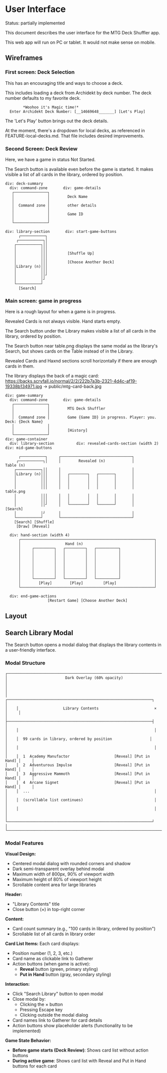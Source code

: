 # User Interface

Status: partially implemented

This document describes the user interface for the MTG Deck Shuffler app.

This web app will run on PC or tablet. It would not make sense on mobile.

## Wireframes

### First screen: Deck Selection

This has an encouraging title and ways to choose a deck.

This includes loading a deck from Archidekt by deck number.
The deck number defaults to my favorite deck.

```
        *Woohoo it's Magic time!*
  Enter Archidekt Deck Number: [__14669648_______] [Let's Play]
```

The 'Let's Play' button brings out the deck details.

At the moment, there's a dropdown for local decks, as referenced in FEATURE-local-decks.md. That file includes desired improvements.

### Second Screen: Deck Review

Here, we have a game in status Not Started.

The Search button is available even before the game is started. It makes visible a list of all cards in the library, ordered by position.

```
div: deck-summary
  div: command-zone       div: game-details
   ┌───────────────┐
   │               │        Deck Name
   │               │
   │  Command zone │        other details
   │               │
   │               │        Game ID
   │               │
   └───────────────┘

div: library-section       div: start-game-buttons
      ┌───────────┐
     ┌───────────┐│
    ┌───────────┐││
    │           │││
    │           │││         [Shuffle Up]
    │           │││
    │           │││         [Choose Another Deck]
    │Library (n)│││
    │           │││
    │           ││┘
    │           │┘
    └───────────┘
      [Search]

```

### Main screen: game in progress

Here is a rough layout for when a game is in progress.

Revealed Cards is not always visible. Hand starts empty.

The Search button under the Library makes visible a list of all cards in the library, ordered by position.

The Search button near table.png displays the same modal as the library's Search, but shows cards on the Table instead of in the Library.

Revealed Cards and Haxnd sections scroll horizontally if there are enough cards in them.

The library displays the back of a magic card: https://backs.scryfall.io/normal/2/2/222b7a3b-2321-4d4c-af19-19338b134971.jpg -> public/mtg-card-back.jpg

```
div: game-summary
  div: command-zone       div: game-details
   ┌───────────────┐
   │               │        MTG Deck Shuffler
   │               │
   │  Command zone │        Game {Game ID} in progress. Player: you. Deck: {Deck Name}
   │               │
   │               │        [History]
   └───────────────┘
div: game-container
  div: library-section          div: revealed-cards-section (width 2)          div: mid-game-buttons

      ┌───────────┐     ┌────────────────────────────────┐
     ┌───────────┐│     │        Revealed (n)            │                         Table (n)
    ┌───────────┐││     │                                │
    │Library (n)│││     │   ┌────────┐   ┌───────┐       │
    │           │││     │   │        │   │       │       │
    │           │││     │   │        │   │       │       │
    │           │││     │   │        │   │       │       │                         table.png
    │           │││     │   │        │   │       │       │
    │           │││     │   │        │   │       │       │
    │           ││┘     │   └────────┘   └───────┘       │                          [Search]
    │           │┘      │                                │
    └───────────┘       └────────────────────────────────┘
    [Search] [Shuffle]
     [Draw] [Reveal]

  div: hand-section (width 4)
      ┌────────────────────────────────────────────────────────────┐
      │                    Hand (n)                                │
      │     ┌─────────┐   ┌─────────┐   ┌──────────┐               │
      │     │         │   │         │   │          │               │
      │     │         │   │         │   │          │               │
      │     │         │   │         │   │          │               │
      │     │         │   │         │   │          │               │
      │     │         │   │         │   │          │               │
      │     │         │   │         │   │          │               │
      │     └─────────┘   └─────────┘   └──────────┘               │
      │        [Play]        [Play]         [Play]                 │
      └────────────────────────────────────────────────────────────┘

  div: end-game-actions
                   [Restart Game] [Choose Another Deck]
```

## Layout

## Search Library Modal

The Search button opens a modal dialog that displays the library contents in a user-friendly interface.

### Modal Structure

```
┌─────────────────────────────────────────────────────────────────────────────┐
│                          Dark Overlay (60% opacity)                        │
│                                                                             │
│    ┌─────────────────────────────────────────────────────────────────┐     │
│    │                    Library Contents                         ×   │     │
│    ├─────────────────────────────────────────────────────────────────┤     │
│    │                                                             │     │
│    │  99 cards in library, ordered by position                 │     │
│    │                                                             │     │
│    │  1  Academy Manufactor                    [Reveal] [Put in Hand] │     │
│    │  2  Adventurous Impulse                   [Reveal] [Put in Hand] │     │
│    │  3  Aggressive Mammoth                    [Reveal] [Put in Hand] │     │
│    │  4  Arcane Signet                         [Reveal] [Put in Hand] │     │
│    │  ...                                                        │     │
│    │  (scrollable list continues)                                │     │
│    │                                                             │     │
│    └─────────────────────────────────────────────────────────────────┘     │
└─────────────────────────────────────────────────────────────────────────────┘
```

### Modal Features

**Visual Design:**

- Centered modal dialog with rounded corners and shadow
- Dark semi-transparent overlay behind modal
- Maximum width of 800px, 90% of viewport width
- Maximum height of 80% of viewport height
- Scrollable content area for large libraries

**Header:**

- "Library Contents" title
- Close button (×) in top-right corner

**Content:**

- Card count summary (e.g., "100 cards in library, ordered by position")
- Scrollable list of all cards in library order

**Card List Items:**
Each card displays:

- Position number (1, 2, 3, etc.)
- Card name as clickable link to Gatherer
- Action buttons (when game is active):
  - **Reveal** button (green, primary styling)
  - **Put in Hand** button (gray, secondary styling)

**Interaction:**

- Click "Search Library" button to open modal
- Close modal by:
  - Clicking the × button
  - Pressing Escape key
  - Clicking outside the modal dialog
- Card names link to Gatherer for card details
- Action buttons show placeholder alerts (functionality to be implemented)

**Game State Behavior:**

- **Before game starts (Deck Review)**: Shows card list without action buttons
- **During active game**: Shows card list with Reveal and Put in Hand buttons for each card
